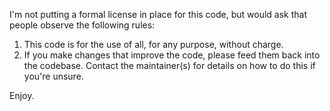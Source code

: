 I'm not putting a formal license in place for this code, but would ask that people observe the following rules:

1. This code is for the use of all, for any purpose, without charge.
2. If you make changes that improve the code, please feed them back into the codebase. Contact the maintainer(s) for details on how to do this if you're unsure.

Enjoy.
